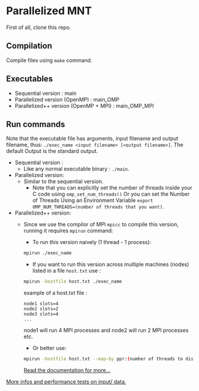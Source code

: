 # Parallelized MNT
First of all, clone this repo.
## Compilation
Compile files using `make` command.

## Executables
- Sequential version : main
- Parallelized version (OpenMP) : main_OMP
- Parallelized++ version (OpenMP + MPI) : main_OMP_MPI

## Run commands
Note that the executable file has arguments, input filename and output filename, thus:  `./exec_name <input filename> [<output filename>]`. The default Output is the standard output.
- Sequential version :
    - Like any normal executable binary : `./main`.
- Parallelized version:
    - Similar to the sequential version. 
        - Note that you can explicitly set the number of threads inside your C code using `omp_set_num_threads()` Or you can set
        the Number of Threads Using an Environment Variable `export OMP_NUM_THREADS=(number of threads that you want)`.
- Parallelized++ version:
    - Since we use the compilor of MPI `mpicc` to compile this version, running it requires `mpirun` command:
    
        - To run this version naively (1 thread - 1 process):
        ```bash
        mpirun ./exec_name
        ```
        - If you want to run this version across multiple machines (nodes) listed in a file `host.txt` use :
        ```bash
        mpirun -hostfile host.txt ./exec_name
        ```
        example of a host.txt file :
        ```
        node1 slots=4
        node2 slots=2
        node3 slots=4
        ...
        ```
        node1 will run 4 MPI processes and node2 will run 2 MPI processes etc.

        - Or better use:
        ```bash
        mpirun -hostfile host.txt --map-by ppr:(number of threads to disribut on the nodes):node ./exec_name
        ``` 
        [Read the documentation for more...](https://docs.open-mpi.org/en/main/man-openmpi/man1/mpirun.1.html)


[More infos and performance tests on input/ data.](https://github.com/MedChahb/MNT/blob/main/README.pdf)
